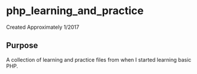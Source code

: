 # php_learning_and_practice
Created Approximately 1/2017

## Purpose
A collection of learning and practice files from when I started learning basic PHP.

